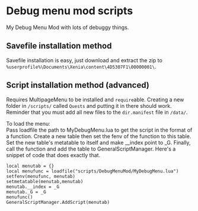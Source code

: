 # Debug menu mod scripts  
My Debug Menu Mod with lots of debuggy things.  

## Savefile installation method
Savefile installation is easy, just download and extract the zip to ``%userprofile%\Documents\Xenia\content\4D5307F1\00000001\``.  
## Script installation method (advanced)
Requires MultipageMenu to be installed and ``require``able. Creating a new folder in ``/scripts/`` called ``Quests`` and putting it in there should work.  
Reminder that you must add all new files to the ``dir.manifest`` file in ``/data/``.
  
To load the menu:  
Pass loadfile the path to MyDebugMenu.lua to get the script in the format of a function. Create a new table then set the fenv of the function to this table. Set the new table's metatable to itself and make \_\_index point to \_G. Finally, call the function and add the table to GeneralScriptManager. Here's a snippet of code that does exactly that.

```
local menutab = {}  
local menufunc = loadfile("scripts/DebugMenuMod/MyDebugMenu.lua")  
setfenv(menufunc, menutab)  
setmetatable(menutab,menutab)  
menutab.__index = _G  
menutab._G = _G  
menufunc()  
GeneralScriptManager.AddScript(menutab)  
```
